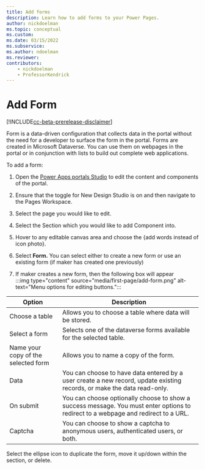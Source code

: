 ```yaml
---
title: Add forms
description: Learn how to add forms to your Power Pages.
author: nickdoelman
ms.topic: conceptual
ms.custom: 
ms.date: 03/15/2022
ms.subservice:
ms.author: ndoelman 
ms.reviewer: 
contributors:
    - nickdoelman
    - ProfessorKendrick
---
```


# Add Form

[!INCLUDE[cc-beta-prerelease-disclaimer](../includes/cc-beta-prerelease-disclaimer.md)]

Form is a data-driven configuration that collects data in the portal without the need for a developer to surface the form in the portal. Forms are created in Microsoft Dataverse. You can use them on webpages in the portal or in conjunction with lists to build out complete web applications.

To add a form:

1. Open the [Power Apps portals Studio](/powerapps/maker/portals/portal-designer-anatomy) to edit the content and components of the portal.

1. Ensure that the toggle for New Design Studio is on and then navigate to the Pages Workspace.

1. Select the page you would like to edit.

1. Select the Section which you would like to add Component into.

1. Hover to any editable canvas area and choose the {add words instead of icon photo}.

1. Select **Form.** You can select either to create a new form or use an existing form (if maker has created one previously)

1. If maker creates a new form, then the following box will appear  
    :::img type="content" source="media/first-page/add-form.png" alt-text="Menu options for editing buttons.":::

| Option | Description |
| ----------- | ----------- |
| Choose a table | Allows you to choose a table where data will be stored. |
| Select a form | Selects one of the dataverse forms available for the selected table. |
| Name your copy of the selected form| Allows you to name a copy of the form. |
| Data | You can choose to have data entered by a user create a new record, update existing records, or make the data read-only. |
| On submit | You can choose optionally choose to show a success message.  You must enter options to redirect to a webpage and redirect to a URL. |
| Captcha | You can choose to show a captcha to anonymous users, authenticated users, or both.

Select the ellipse icon to duplicate the form, move it up/down within the section, or delete.